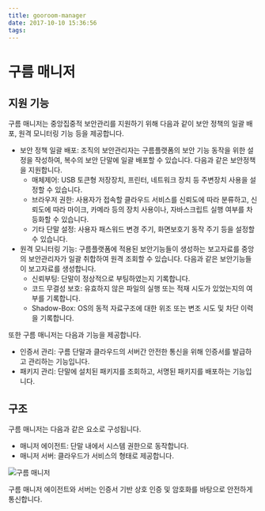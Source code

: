 ```yaml
---
title: gooroom-manager
date: 2017-10-10 15:36:56
tags:
---
```


구름 매니저
===============

지원 기능
---------------
구름 매니저는 중앙집중적 보안관리를 지원하기 위해 다음과 같이 보안 정책의 일괄 배포, 원격 모니터링 기능 등을 제공합니다.
* 보안 정책 일괄 배포: 조직의 보안관리자는 구름플랫폼의 보안 기능 동작을 위한 설정을 작성하여, 복수의 보안 단말에 일괄 배포할 수 있습니다. 다음과 같은 보안정책을 지원합니다.
  * 매체제어: USB 토큰형 저장장치, 프린터, 네트워크 장치 등 주변장치 사용을 설정할 수 있습니다.   
  * 브라우저 권한: 사용자가 접속할 클라우드 서비스를 신뢰도에 따라 분류하고, 신뢰도에 따라 마이크, 카메라 등의 장치 사용이나, 자바스크립트 실행 여부를 차등화할 수 있습니다.
  * 기타 단말 설정: 사용자 패스워드 변경 주기, 화면보호기 동작 주기 등을 설정할 수 있습니다.
* 원격 모니터링 기능: 구름플랫폼에 적용된 보안기능들이 생성하는 보고자료를 중앙의 보안관리자가 일괄 취합하여 원격 조회할 수 있습니다. 다음과 같은 보안기능들이 보고자료를 생성합니다.
  * 신뢰부팅: 단말이 정상적으로 부팅하였는지 기록합니다.
  * 코드 무결성 보호: 유효하지 않은 파일의 실행 또는 적재 시도가 있었는지의 여부를 기록합니다.   
  * Shadow-Box: OS의 동적 자료구조에 대한 위조 또는 변조 시도 및 차단 이력을 기록합니다.

또한 구름 매니저는 다음과 기능을 제공합니다.
* 인증서 관리: 구름 단말과 클라우드의 서버간 안전한 통신을 위해 인증서를 발급하고 관리하는 기능입니다.
* 패키지 관리: 단말에 설치된 패키지를 조회하고, 서명된 패키지를 배포하는 기능입니다.

구조
---------------
구름 매니저는 다음과 같은 요소로 구성됩니다.  
* 매니저 에이전트: 단말 내에서 시스템 권한으로 동작합니다.
* 매니저 서버: 클라우드가 서비스의 형태로 제공합니다.

![구름 매니저](/images/gooroom-manager.png)

구름 매니저 에이전트와 서버는 인증서 기반 상호 인증 및 암호화를 바탕으로 안전하게 통신합니다.  
